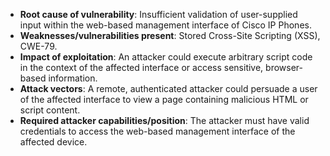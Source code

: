 - **Root cause of vulnerability**: Insufficient validation of user-supplied input within the web-based management interface of Cisco IP Phones.
- **Weaknesses/vulnerabilities present**: Stored Cross-Site Scripting (XSS), CWE-79.
- **Impact of exploitation**:  An attacker could execute arbitrary script code in the context of the affected interface or access sensitive, browser-based information.
- **Attack vectors**: A remote, authenticated attacker could persuade a user of the affected interface to view a page containing malicious HTML or script content.
- **Required attacker capabilities/position**: The attacker must have valid credentials to access the web-based management interface of the affected device.